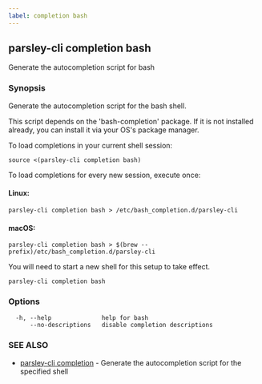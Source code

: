```yaml
---
label: completion bash
---
```

## parsley-cli completion bash

Generate the autocompletion script for bash

### Synopsis

Generate the autocompletion script for the bash shell.

This script depends on the 'bash-completion' package.
If it is not installed already, you can install it via your OS's package manager.

To load completions in your current shell session:

	source <(parsley-cli completion bash)

To load completions for every new session, execute once:

#### Linux:

	parsley-cli completion bash > /etc/bash_completion.d/parsley-cli

#### macOS:

	parsley-cli completion bash > $(brew --prefix)/etc/bash_completion.d/parsley-cli

You will need to start a new shell for this setup to take effect.


```
parsley-cli completion bash
```

### Options

```
  -h, --help              help for bash
      --no-descriptions   disable completion descriptions
```

### SEE ALSO

* [parsley-cli completion](./index.md)	 - Generate the autocompletion script for the specified shell
